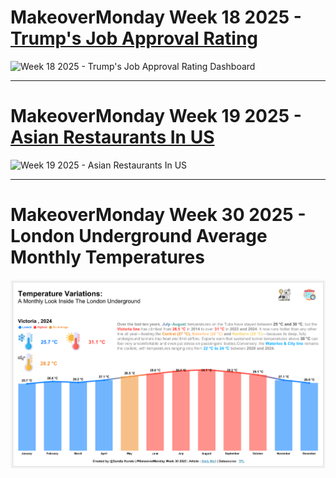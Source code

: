 # MakeoverMonday Week 18 2025 - [Trump's Job Approval Rating](https://public.tableau.com/app/profile/sandip.kundu5209/viz/LowWagesAcrossEuropeMakeoverMondayW312025/Dashboard1) 
![**Week 18 2025 - Trump's Job Approval Rating Dashboard**](https://raw.githubusercontent.com/SandipGit04/Makeover-Monday-Submissions/refs/heads/main/Week%2018%202025/Icons%20%26%20Images/Dashboard%20-%20Trump%20Approval%20Ratings.png)

---

# MakeoverMonday Week 19 2025 - [Asian Restaurants In US](https://public.tableau.com/app/profile/sandip.kundu5209/viz/AsianRestaurantsInUSMakeoverMondayW192025/Dashboard1)
![**Week 19 2025 - Asian Restaurants In US**](https://raw.githubusercontent.com/SandipGit04/Makeover-Monday-Submissions/refs/heads/main/Week%2018%202025/Icons%20%26%20Images/Dashboard%20-%20Trump%20Approval%20Ratings.png)

---

# MakeoverMonday Week 30 2025 - London Underground Average Monthly Temperatures
![Dashboard](https://github.com/SandipGit04/Makeover-Monday/blob/main/Week%2030/London%20Underground%20Temperature.png)

